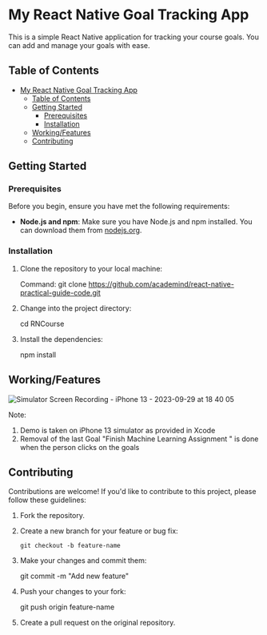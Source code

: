 # My React Native Goal Tracking App


This is a simple React Native application for tracking your course goals. You can add and manage your goals with ease.

## Table of Contents

- [My React Native Goal Tracking App](#my-react-native-goal-tracking-app)
  - [Table of Contents](#table-of-contents)
  - [Getting Started](#getting-started)
    - [Prerequisites](#prerequisites)
    - [Installation](#installation)
  - [Working/Features](#workingfeatures)
  - [Contributing](#contributing)
## Getting Started

### Prerequisites

Before you begin, ensure you have met the following requirements:

- **Node.js and npm**: Make sure you have Node.js and npm installed. You can download them from [nodejs.org](https://nodejs.org/).

### Installation

1. Clone the repository to your local machine:

    Command: git clone https://github.com/academind/react-native-practical-guide-code.git

2. Change into the project directory:

    cd RNCourse

3. Install the dependencies:

    npm install 


## Working/Features 


![Simulator Screen Recording - iPhone 13 - 2023-09-29 at 18 40 05](https://github.com/gks-96/RNCourse/assets/69946546/56b3e878-ccb7-4536-b50a-0605a6bdc6db)

Note:  
1. Demo is taken on iPhone 13 simulator as provided in Xcode 
2. Removal of the last Goal "Finish Machine Learning Assignment " is done when the person clicks on the goals
   
## Contributing 

Contributions are welcome! If you'd like to contribute to this project, please follow these guidelines:

1.  Fork the repository.

2.  Create a new branch for your feature or bug fix:

        git checkout -b feature-name

3.  Make your changes and commit them:

    git commit -m "Add new feature"

4.  Push your changes to your fork:

    git push origin feature-name

5.  Create a pull request on the original repository.
